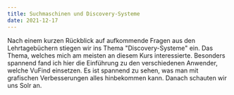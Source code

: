 ```yaml
---
title: Suchmaschinen und Discovery-Systeme
date: 2021-12-17
---
```


Nach einem kurzen Rückblick auf aufkommende Fragen aus den Lehrtagebüchern stiegen wir ins Thema "Discovery-Systeme" ein. Das Thema, welches mich am meisten an diesem Kurs interessierte. Besonders spannend fand ich hier die Einführung zu den verschiedenen Anwender, welche VuFind einsetzen. Es ist spannend zu sehen, was man mit grafischen Verbesserungen alles hinbekommen kann.
Danach schauten wir uns Solr an.
